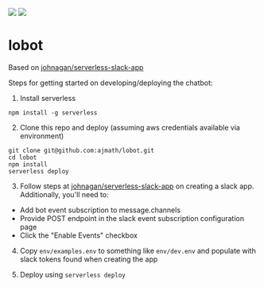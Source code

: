 ![](https://camo.githubusercontent.com/547c6da94c16fedb1aa60c9efda858282e22834f/687474703a2f2f7075626c69632e7365727665726c6573732e636f6d2f6261646765732f76332e737667) ![](https://camo.githubusercontent.com/d59450139b6d354f15a2252a47b457bb2cc43828/68747470733a2f2f696d672e736869656c64732e696f2f6e706d2f6c2f7365727665726c6573732e737667)

# lobot

Based on [johnagan/serverless-slack-app](https://github.com/johnagan/serverless-slack-app)

Steps for getting started on developing/deploying the chatbot:
1. Install serverless
```
npm install -g serverless
```

2. Clone this repo and deploy (assuming aws credentials available via environment)
```
git clone git@github.com:ajmath/lobot.git
cd lobot
npm install
serverless deploy
```

3. Follow steps at [johnagan/serverless-slack-app](https://github.com/johnagan/serverless-slack-app#create-a-slack-app) on creating a slack app.  Additionally, you'll need to:
  * Add bot event subscription to message.channels
  * Provide POST endpoint in the slack event subscription configuration page
  * Click the "Enable Events" checkbox


4. Copy `env/examples.env` to something like `env/dev.env` and populate with slack tokens found when creating the app

5. Deploy using `serverless deploy`
